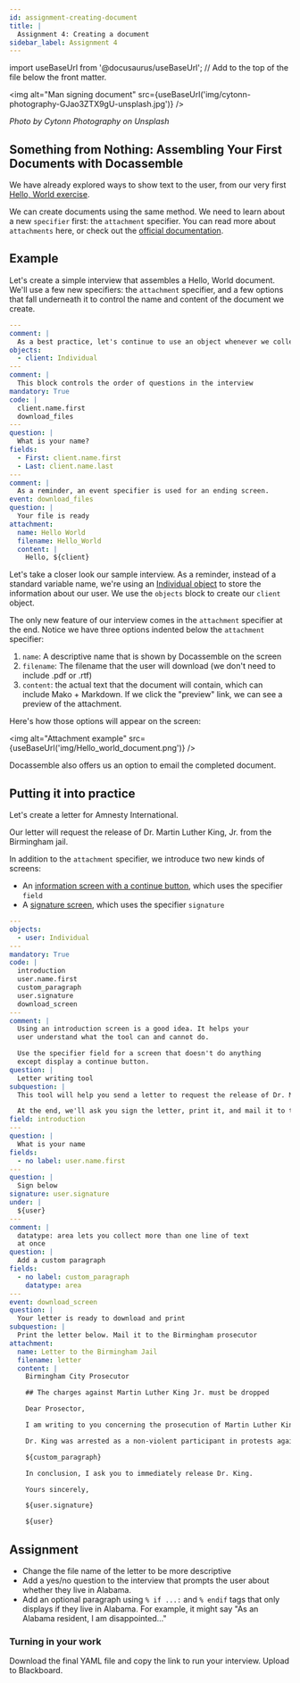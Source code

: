 ```yaml
---
id: assignment-creating-document
title: |
  Assignment 4: Creating a document
sidebar_label: Assignment 4
---
```


import useBaseUrl from '@docusaurus/useBaseUrl'; // Add to the top of the file below the front matter.

<img alt="Man signing document" src={useBaseUrl('img/cytonn-photography-GJao3ZTX9gU-unsplash.jpg')} />

_Photo by Cytonn Photography on Unsplash_

## Something from Nothing: Assembling Your First Documents with Docassemble

We have already explored ways to show text to the user, from our very first
[Hello, World exercise](classes/2020-law-smart-machines-assignment-1.md).

We can create documents using the same method. We need to learn about a new `specifier` first:
the `attachment` specifier. You can read more about `attachments` here, or check out the [official documentation](https://docassemble.org/docs/documents.html#oview).

## Example

Let's create a simple interview that assembles a Hello, World document.
We'll use a few new specifiers: the `attachment` specifier, and a few options that fall underneath it to control the name and content of the document we create.

```yaml
---
comment: |
  As a best practice, let's continue to use an object whenever we collect information about a person. Check out Assignment 2 if you need to refresh your memory.
objects:
  - client: Individual
--- 
comment: |
  This block controls the order of questions in the interview
mandatory: True
code: |
  client.name.first
  download_files
---
question: |
  What is your name?
fields:
  - First: client.name.first
  - Last: client.name.last  
---
comment: |
  As a reminder, an event specifier is used for an ending screen.
event: download_files
question: |
  Your file is ready
attachment:
  name: Hello World
  filename: Hello_World
  content: |
    Hello, ${client}
```

Let's take a closer look our sample interview. As a reminder, instead of a standard variable name, we're using an [Individual object](practical-guide-docassemble/object-oriented-programming.md#the-individual-class) to store the information about our user. We use the `objects` block to create our `client` object.

The only new feature of our interview comes in the `attachment` specifier at the end. Notice we have three options indented below the `attachment` specifier:

1. `name`: A descriptive name that is shown by Docassemble on the screen
1. `filename`: The filename that the user will download (we don't need to include .pdf or .rtf)
1. `content`: the actual text that the document will contain, which can include Mako + Markdown. If we click the "preview" link, we can see a preview of the attachment.

Here's how those options will appear on the screen:

<img alt="Attachment example" src={useBaseUrl('img/Hello_world_document.png')} />

Docassemble also offers us an option to email the completed document.

## Putting it into practice

Let's create a letter for Amnesty International.

Our letter will request the release of Dr. Martin Luther King, Jr. from the Birmingham jail.

In addition to the `attachment` specifier, we introduce two new kinds of screens:

* An [information screen with a continue button](https://docassemble.org/docs/questions.html#tocAnchor-1-6-3), which uses the specifier `field`
* A [signature screen](https://docassemble.org/docs/questions.html#tocAnchor-1-6-5), which uses the specifier `signature`

```yaml
---
objects:
  - user: Individual
---
mandatory: True
code: |
  introduction
  user.name.first
  custom_paragraph
  user.signature
  download_screen
---
comment: |
  Using an introduction screen is a good idea. It helps your
  user understand what the tool can and cannot do.

  Use the specifier field for a screen that doesn't do anything
  except display a continue button.
question: |
  Letter writing tool
subquestion: |
  This tool will help you send a letter to request the release of Dr. Martin Luther King, Jr. He was arrested in August 1963 during non-violent demonstrations against segregation in the city of Birmingham, Alabama.

  At the end, we'll ask you sign the letter, print it, and mail it to the city prosecutor's office.
field: introduction
---
question: |
  What is your name
fields:
  - no label: user.name.first
---
question: |
  Sign below
signature: user.signature
under: |
  ${user}
---
comment: |
  datatype: area lets you collect more than one line of text
  at once
question: |
  Add a custom paragraph
fields:
  - no label: custom_paragraph
    datatype: area
---
event: download_screen
question: |
  Your letter is ready to download and print
subquestion: |
  Print the letter below. Mail it to the Birmingham prosecutor
attachment:
  name: Letter to the Birmingham Jail
  filename: letter
  content: |
    Birmingham City Prosecutor

    ## The charges against Martin Luther King Jr. must be dropped

    Dear Prosector,

    I am writing to you concerning the prosecution of Martin Luther King Jr., who is currently incarcerated in the Birmingham Jail.

    Dr. King was arrested as a non-violent participant in protests against segregation. His arrest is unfair and in violation of international law.

    ${custom_paragraph}

    In conclusion, I ask you to immediately release Dr. King.

    Yours sincerely,

    ${user.signature}

    ${user}
```

## Assignment

* Change the file name of the letter to be more descriptive
* Add a yes/no question to the interview that prompts the user about whether they live in Alabama.
* Add an optional paragraph using `% if ...:` and `% endif` tags that only displays if they live in Alabama. For example, it might say "As an Alabama resident, I am disappointed..." 

### Turning in your work

Download the final YAML file and copy the link to run your interview. Upload to Blackboard.